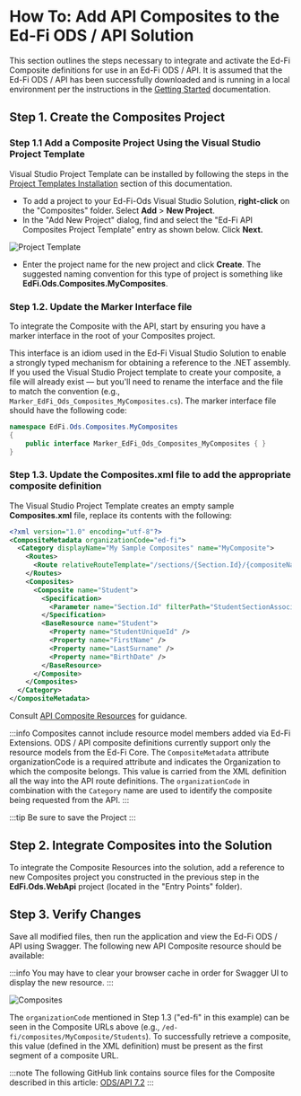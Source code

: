 # How To: Add API Composites to the Ed-Fi ODS / API Solution

This section outlines the steps necessary to integrate and activate the Ed-Fi Composite definitions for use in an Ed-Fi ODS / API. It is assumed that the Ed-Fi ODS / API has been successfully downloaded and is running in a local environment per the instructions in the [Getting Started](../getting-started/readme.md) documentation.

## Step 1. Create the Composites Project

### Step 1.1 Add a Composite Project Using the Visual Studio Project Template

Visual Studio Project Template can be installed by following the steps in the [Project Templates Installation](../getting-started/source-code-installation/project-templates-installation.md) section of this documentation.

* To add a project to your Ed-Fi-Ods Visual Studio Solution, **right-click** on the "Composites" folder. Select **Add** > **New Project**.
* In the "Add New Project" dialog, find and select the "Ed-Fi API Composites Project Template" entry as shown below. Click **Next.**

![Project Template](https://edfidocs.blob.core.windows.net/$web/img/reference/ods-api/composite-project-template.png)

* Enter the project name for the new project and click **Create**. The suggested naming convention for this type of project is something like **EdFi.Ods.Composites.MyComposites**.

### Step 1.2. Update the Marker Interface file

To integrate the Composite with the API, start by ensuring you have a marker interface in the root of your Composites project.

This interface is an idiom used in the Ed-Fi Visual Studio Solution to enable a strongly typed mechanism for obtaining a reference to the .NET assembly. If you used the Visual Studio Project template to create your composite, a file will already exist — but you'll need to rename the interface and the file to match the convention (e.g., `Marker_EdFi_Ods_Composites_MyComposites.cs`). The marker interface file should have the following code:

```csharp
namespace EdFi.Ods.Composites.MyComposites
{
    public interface Marker_EdFi_Ods_Composites_MyComposites { }
}
```

### Step 1.3. Update the Composites.xml file to add the appropriate composite definition

The Visual Studio Project Template creates an empty sample **Composites.xml** file, replace its contents with the following:

```xml
<?xml version="1.0" encoding="utf-8"?>
<CompositeMetadata organizationCode="ed-fi">
  <Category displayName="My Sample Composites" name="MyComposite">
    <Routes>
      <Route relativeRouteTemplate="/sections/{Section.Id}/{compositeName}" />
    </Routes>
    <Composites>
      <Composite name="Student">
        <Specification>
          <Parameter name="Section.Id" filterPath="StudentSectionAssociations->Section.Id" />
        </Specification>
        <BaseResource name="Student">
          <Property name="StudentUniqueId" />
          <Property name="FirstName" />
          <Property name="LastSurname" />
          <Property name="BirthDate" />
        </BaseResource>
      </Composite>
    </Composites>
  </Category>
</CompositeMetadata>
```

Consult [API Composite Resources](../platform-dev-guide/extensibility-customization/api-composite-resources.md) for guidance.

:::info
Composites cannot include resource model members added via Ed-Fi Extensions. ODS / API composite definitions currently support only the resource models from the Ed-Fi Core. The `CompositeMetadata` attribute organizationCode is a required attribute and indicates the Organization to which the composite belongs. This value is carried from the XML definition all the way into the API route definitions. The `organizationCode` in combination with the `Category` name are used to identify the composite being requested from the API.
:::

:::tip
Be sure to save the Project
:::

## Step 2. Integrate Composites into the Solution

To integrate the Composite Resources into the solution, add a reference to new Composites project you constructed in the previous step in the **EdFi.Ods.WebApi** project (located in the "Entry Points" folder).

## Step 3. Verify Changes

Save all modified files, then run the application and view the Ed-Fi ODS / API using Swagger. The following new API Composite resource should be available:

:::info
You may have to clear your browser cache in order for Swagger UI to display the new resource.
:::

![Composites](https://edfidocs.blob.core.windows.net/$web/img/reference/ods-api/composites3.png)

The `organizationCode` mentioned in Step 1.3 ("ed-fi" in this example) can be seen in the Composite URLs above (e.g., `/ed-fi/composites/MyComposite/Students`). To successfully retrieve a composite, this value (defined in the XML definition) must be present as the first segment of a composite URL.

:::note
The following GitHub link contains source files for the Composite described in this article: [ODS/API 7.2](https://github.com/Ed-Fi-Alliance-OSS/Ed-Fi-ODS/tree/v7.2/Samples/Composites)
:::

